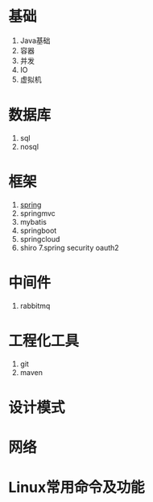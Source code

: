 # 基础
  1. Java基础
  2. 容器
  3. 并发
  4. IO
  5. 虚拟机
# 数据库
  1. sql
  2. nosql
# 框架
  1. <a href="http://https://github.com/liujingfu/Notes/blob/master/notes/spring.md">spring</a>
  2. springmvc
  3. mybatis
  4. springboot
  5. springcloud
  6. shiro
  7.spring security oauth2
# 中间件
  1. rabbitmq
# 工程化工具
  1. git
  2. maven
# 设计模式
# 网络
# Linux常用命令及功能
